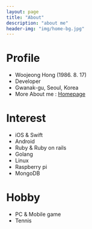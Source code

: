 ```yaml
---
layout: page
title: "About"
description: "about me"
header-img: "img/home-bg.jpg"
---
```


# Profile
- Woojeong Hong (1986. 8. 17)
- Developer
- Gwanak-gu, Seoul, Korea
- More About me : [Homepage](http://home.wjhong.pe.kr "Homepage")

# Interest
- iOS & Swift
- Android
- Ruby & Ruby on rails
- Golang
- Linux
- Raspberry pi
- MongoDB

# Hobby
- PC & Mobile game
- Tennis
